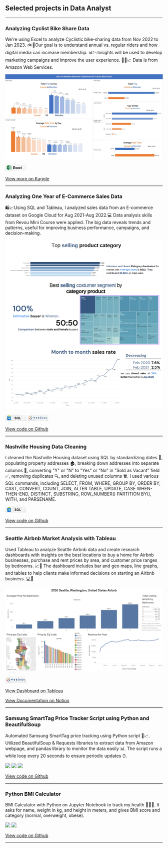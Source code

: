 ## Selected projects in Data Analyst

---

### Analyzing Cyclist Bike Share Data

We're using Excel to analyze Cyclistic bike-sharing data from Nov 2022 to Jan 2023. 🚲📱Our goal is to understand annual vs. regular riders and how digital media can increase membership. 📊📉Insights will be used to develop marketing campaigns and improve the user experience. 🚴‍♂️📈 Data is from Amazon Web Services.

<img src="images\Cyclistic1.jpg?raw=true" />

[![](images\Excel.png)](#)

[View more on Kaggle](https://www.kaggle.com/code/fathinafif/cyclistic-google-data-analytics-capstone-project)

---

### Analyzing One Year of E-Commerce Sales Data

🛍️📈Using SQL and Tableau, I analyzed sales data from an E-commerce dataset on Google Cloud for Aug 2021-Aug 2022.💻 Data analysis skills from Revou Mini Course were applied. The big data reveals trends and patterns, useful for improving business performance, campaigns, and decision-making.

<img src="images\E-com.png?raw=true" />

[![](images\SQL.png)](#) [![](images\tableau.png)](#)

[View code on Github](https://github.com/fathinafif/E-Commerce_Sales_Analysis)

---

### Nashville Housing Data Cleaning

I cleaned the Nashville Housing dataset using SQL by standardizing dates 📅, populating property addresses 🏠, breaking down addresses into separate columns 📍, converting "Y" or "N" to "Yes" or "No" in "Sold as Vacant" field ✅, removing duplicates 🔍, and deleting unused columns 🗑️. I used various SQL commands, including SELECT, FROM, WHERE, GROUP BY, ORDER BY, CAST, CONVERT, COUNT, JOIN, ALTER TABLE, UPDATE, CASE WHEN-THEN-END, DISTINCT, SUBSTRING, ROW_NUMBER() PARTITION BY(), WITH, and PARSENAME.

[![](images\SQL.png)](#)

[View code on Github](https://github.com/fathinafif/NashvilleHousing_DataCleaning)

---

### Seattle Airbnb Market Analysis with Tableau

Used Tableau to analyze Seattle Airbnb data and create research dashboards with insights on the best locations to buy a home for Airbnb businesses, purchase and rent prices by area, and customer price ranges by bedrooms. 📈🌟 The dashboard includes bar and geo maps, line graphs, and tables to help clients make informed decisions on starting an Airbnb business. 💻🏡

<img src="images\Airbnb_Dashboard.png?raw=true" />

[![](images\tableau.png)](#)

[View Dashboard on Tableau](https://public.tableau.com/app/profile/fathin.afif/viz/2016SeattleWashingtonUnitedStatesAirbnb/Dashboard1#3)
<br>

[View Documentation on Notion](https://lnkd.in/gBbRfH-c)

---

### Samsung SmartTag Price Tracker Script using Python and BeautifulSoup

Automated Samsung SmartTag price tracking using Python script 🤖📈. Utilized BeautifulSoup & Requests libraries to extract data from Amazon webpage, and pandas library to monitor the data easily 📊. The script runs a while loop every 20 seconds to ensure periodic updates ⏰.

[![](https://img.shields.io/badge/Python-white?logo=Python)](#) [![](https://img.shields.io/badge/Jupyter-white?logo=Jupyter)](#) [![](https://img.shields.io/badge/Anaconda-white?logo=anaconda)](#)

[View code on Github](https://github.com/fathinafif/Samsung_SmartTag_Price_Tracker)

---

### Python BMI Calculator

BMI Calculator with Python on Jupyter Notebook to track my health 🏋️‍♀️💪. It asks for name, weight in kg, and height in meters, and gives BMI score and category (normal, overweight, obese).

[![](https://img.shields.io/badge/Python-white?logo=Python)](#) [![](https://img.shields.io/badge/Jupyter-white?logo=Jupyter)](#)

[View code on Github](https://github.com/fathinafif/BMI_Calculator)

---

<!-- ## Skills-based projects

A selection of smaller projects demonstrating specific data analysis skills.

- Nashville Housing Data Cleaning
- Seattle Airbnb Market Analysis with Tableau
- Samsung SmartTag Price Tracker Script using Python and BeautifulSoup
- Python BMI Calculator
-->
